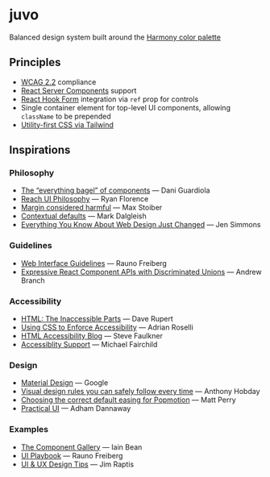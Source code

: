 # juvo

Balanced design system built around the [Harmony color palette](https://github.com/evilmartians/harmony)

## Principles

- [WCAG 2.2](https://www.w3.org/TR/WCAG22/) compliance
- [React Server Components](https://react.dev/reference/rsc/server-components) support
- [React Hook Form](https://github.com/react-hook-form/react-hook-form) integration via `ref` prop for controls
- Single container element for top-level UI components, allowing `className` to be prepended
- [Utility-first CSS via Tailwind](https://tailwindcss.com/docs/utility-first)

## Inspirations

### Philosophy

- [The “everything bagel” of components](https://dio.la/article/the-everything-bagel-of-components) — Dani Guardiola
- [Reach UI Philosophy](https://gist.github.com/ryanflorence/e5c794e6093d16a69fa88d2112a292f7) — Ryan Florence
- [Margin considered harmful](https://mxstbr.com/thoughts/margin) — Max Stoiber
- [Contextual defaults](https://x.com/markdalgleish/status/1291180726218563590) — Mark Dalgleish
- [Everything You Know About Web Design Just Changed](https://www.youtube.com/watch?v=jBwBACbRuGY) — Jen Simmons

### Guidelines

- [Web Interface Guidelines](https://interfaces.rauno.me/) — Rauno Freiberg
- [Expressive React Component APIs with Discriminated Unions](https://blog.andrewbran.ch/expressive-react-component-apis-with-discriminated-unions/) — Andrew Branch

### Accessibility

- [HTML: The Inaccessible Parts](https://daverupert.com/2020/02/html-the-inaccessible-parts/) — Dave Rupert
- [Using CSS to Enforce Accessibility](https://adrianroselli.com/2021/06/using-css-to-enforce-accessibility.html) — Adrian Roselli
- [HTML Accessibility Blog](https://html5accessibility.com/stuff/) — Steve Faulkner
- [Accessiblity Support](https://a11ysupport.io/) — Michael Fairchild

### Design

- [Material Design](https://m3.material.io/) — Google
- [Visual design rules you can safely follow every time](https://www.anthonyhobday.com/sideprojects/saferules/) — Anthony Hobday
- [Choosing the correct default easing for Popmotion](https://popmotion.io/blog/20170703-choosing-a-default-easing-for-popmotion/) — Matt Perry
- [Practical UI](https://www.practical-ui.com/) — Adham Dannaway

### Examples

- [The Component Gallery](https://component.gallery/) — Iain Bean
- [UI Playbook](https://uiplaybook.dev/) — Rauno Freiberg
- [UI & UX Design Tips](https://www.uidesign.tips/) — Jim Raptis
